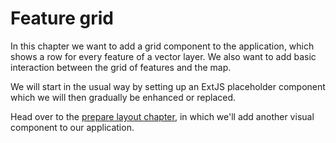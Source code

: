 # Feature grid

In this chapter we want to add a grid component to the application, which shows a row for every feature of a vector layer. We also want to add basic interaction between the grid of features and the map.

We will start in the usual way by setting up an ExtJS placeholder component which we will then gradually be enhanced or replaced.

Head over to the [prepare layout chapter](prepare-layout.md), in which we'll add another visual component to our application.
